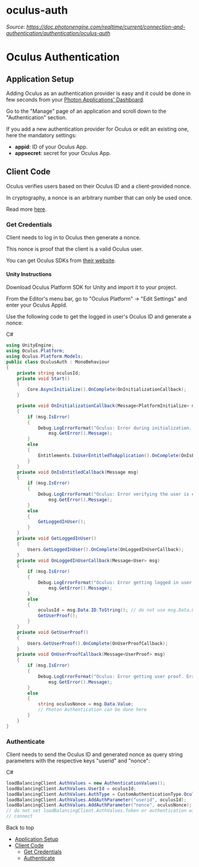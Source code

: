 # oculus-auth

_Source: https://doc.photonengine.com/realtime/current/connection-and-authentication/authentication/oculus-auth_

# Oculus Authentication

## Application Setup

Adding Oculus as an authentication provider is easy and it could be done in few seconds from your [Photon Applications' Dashboard](https://dashboard.photonengine.com).

Go to the "Manage" page of an application and scroll down to the "Authentication" section.

If you add a new authentication provider for Oculus or edit an existing one, here the mandatory settings:

- **appid**: ID of your Oculus App.
- **appsecret**: secret for your Oculus App.

## Client Code

Oculus verifies users based on their Oculus ID and a client-provided nonce.

In cryptography, a nonce is an arbitrary number that can only be used once.

Read more [here](https://developer.oculus.com/documentation/platform/latest/concepts/dg-ownership/).

### Get Credentials

Client needs to log in to Oculus then generate a nonce.

This nonce is proof that the client is a valid Oculus user.

You can get Oculus SDKs from [their website](https://developer.oculus.com).

#### Unity Instructions

Download Oculus Platform SDK for Unity and import it to your project.

From the Editor's menu bar, go to "Oculus Platform" -> "Edit Settings" and enter your Oculus AppId.

Use the following code to get the logged in user's Oculus ID and generate a nonce:

C#

```csharp
using UnityEngine;
using Oculus.Platform;
using Oculus.Platform.Models;
public class OculusAuth : MonoBehaviour
{
    private string oculusId;
    private void Start()
    {
        Core.AsyncInitialize().OnComplete(OnInitializationCallback);
    }

    private void OnInitializationCallback(Message<PlatformInitialize> msg)
    {
        if (msg.IsError)
        {
            Debug.LogErrorFormat("Oculus: Error during initialization. Error Message: {0}",
                msg.GetError().Message);
        }
        else
        {
            Entitlements.IsUserEntitledToApplication().OnComplete(OnIsEntitledCallback);
        }
    }
    private void OnIsEntitledCallback(Message msg)
    {
        if (msg.IsError)
        {
            Debug.LogErrorFormat("Oculus: Error verifying the user is entitled to the application. Error Message: {0}",
                msg.GetError().Message);
        }
        else
        {
            GetLoggedInUser();
        }
    }
    private void GetLoggedInUser()
    {
        Users.GetLoggedInUser().OnComplete(OnLoggedInUserCallback);
    }
    private void OnLoggedInUserCallback(Message<User> msg)
    {
        if (msg.IsError)
        {
            Debug.LogErrorFormat("Oculus: Error getting logged in user. Error Message: {0}",
                msg.GetError().Message);
        }
        else
        {
            oculusId = msg.Data.ID.ToString(); // do not use msg.Data.OculusID;
            GetUserProof();
        }
    }
    private void GetUserProof()
    {
        Users.GetUserProof().OnComplete(OnUserProofCallback);
    }
    private void OnUserProofCallback(Message<UserProof> msg)
    {
        if (msg.IsError)
        {
            Debug.LogErrorFormat("Oculus: Error getting user proof. Error Message: {0}",
                msg.GetError().Message);
        }
        else
        {
            string oculusNonce = msg.Data.Value;
            // Photon Authentication can be done here
        }
    }
}

```

### Authenticate

Client needs to send the Oculus ID and generated nonce as query string parameters with the respective keys "userid" and "nonce":

C#

```csharp
loadBalancingClient.AuthValues = new AuthenticationValues();
loadBalancingClient.AuthValues.UserId = oculusId;
loadBalancingClient.AuthValues.AuthType = CustomAuthenticationType.Oculus;
loadBalancingClient.AuthValues.AddAuthParameter("userid", oculusId);
loadBalancingClient.AuthValues.AddAuthParameter("nonce", oculusNonce);
// do not set loadBalancingClient.AuthValues.Token or authentication will fail
// connect

```

Back to top

- [Application Setup](#application-setup)
- [Client Code](#client-code)
  - [Get Credentials](#get-credentials)
  - [Authenticate](#authenticate)